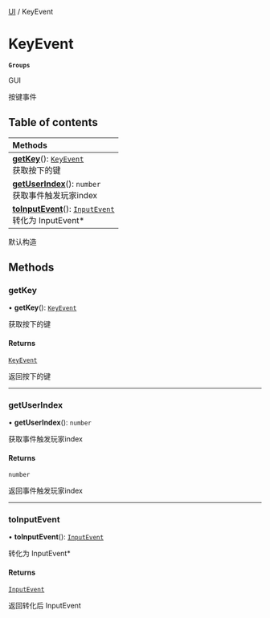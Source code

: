 [UI](../modules/UI.UI.md) / KeyEvent

# KeyEvent <Badge type="tip" text="Class" /> <Score text="KeyEvent" />

**`Groups`**

GUI

按键事件

## Table of contents

| Methods |
| :-----|
| **[getKey](UI.KeyEvent.md#getkey)**(): [`KeyEvent`](UI.KeyEvent.md) <br> 获取按下的键|
| **[getUserIndex](UI.KeyEvent.md#getuserindex)**(): `number` <br> 获取事件触发玩家index|
| **[toInputEvent](UI.KeyEvent.md#toinputevent)**(): [`InputEvent`](UI.InputEvent.md) <br> 转化为 InputEvent*|

默认构造

## Methods

### getKey <Score text="getKey" /> 

• **getKey**(): [`KeyEvent`](UI.KeyEvent.md) <Badge type="tip" text="other" />

获取按下的键


#### Returns

[`KeyEvent`](UI.KeyEvent.md)

返回按下的键

___

### getUserIndex <Score text="getUserIndex" /> 

• **getUserIndex**(): `number` <Badge type="tip" text="other" />

获取事件触发玩家index


#### Returns

`number`

返回事件触发玩家index

___

### toInputEvent <Score text="toInputEvent" /> 

• **toInputEvent**(): [`InputEvent`](UI.InputEvent.md) <Badge type="tip" text="other" />

转化为 InputEvent*


#### Returns

[`InputEvent`](UI.InputEvent.md)

返回转化后 InputEvent
